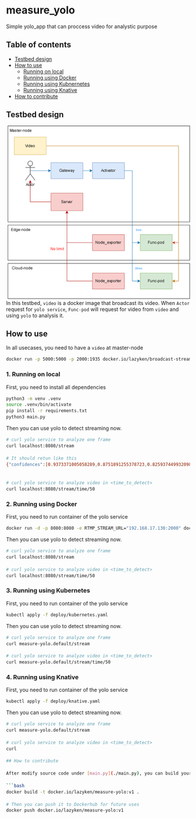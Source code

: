 # measure_yolo
Simple yolo_app that can proccess video for analystic purpose

## Table of contents

- [Testbed design](#testbed-design)
- [How to use](#how-to-use)
    - [Running on local](#1-running-on-local)
    - [Running using Docker](#2-running-using-docker)
    - [Running using Kubnernetes](#3-running-using-kubernetes)
    - [Running using Knative](#4-running-using-knative)
- [How to contribute](#how-to-contribute)


## Testbed design
![yolo_testbed_des.png](./img/yolo-testbed.png)
In this testbed, `video` is a docker image that broadcast its video. When `Actor` request for `yolo service`, `Func-pod` will request for video from `video` and using `yolo` to analysis it.

## How to use

In all usecases, you need to have a `video` at master-node

```bash
docker run -p 5000:5000 -p 2000:1935 docker.io/lazyken/broadcast-streaming:v1
```

### 1. Running on local

First, you need to install all dependencies
```bash
python3 -m venv .venv
source .venv/bin/activate
pip install -r requirements.txt
python3 main.py
```

Then you can use yolo to detect streaming now.
```bash
# curl yolo service to analyze one frame
curl localhost:8080/stream

# It should retun like this
{"confidences":[0.9373371005058289,0.8751891255378723,0.8259374499320984,0.8202735781669617,0.7035318613052368,0.5237972140312195,0.2642763555049896],"detections_summary":"image 1/1: 2160x3840 6 persons, 1 umbrella\nSpeed: 51.5ms pre-process, 2818.8ms inference, 86.6ms NMS per image at shape (1, 3, 384, 640)","inference_ms":2818.81,"nms_ms":86.64,"preprocess_ms":51.53,"success":true}


# curl yolo service to analyze video in <time_to_detect>
curl localhost:8080/stream/time/50
```

### 2. Running using Docker

First, you need to run container of the yolo service

```bash
docker run -d -p 8080:8080 -e RTMP_STREAM_URL="192.168.17.130:2000" docker.io/lazyken/measure-yolo:v1
```

Then you can use yolo to detect streaming now.
```bash
# curl yolo service to analyze one frame
curl localhost:8080/stream

# curl yolo service to analyze video in <time_to_detect>
curl localhost:8080/stream/time/50
```

### 3. Running using Kubernetes

First, you need to run container of the yolo service

```bash
kubectl apply -f deploy/kubernetes.yaml
```

Then you can use yolo to detect streaming now.
```bash
# curl yolo service to analyze one frame
curl measure-yolo.default/stream

# curl yolo service to analyze video in <time_to_detect>
curl measure-yolo.default/stream/time/50
```

### 4. Running using Knative

First, you need to run container of the yolo service

```bash
kubectl apply -f deploy/knative.yaml
```

Then you can use yolo to detect streaming now.
```bash
# curl yolo service to analyze one frame
curl measure-yolo.default/stream

# curl yolo service to analyze video in <time_to_detect>
curl

## How to contribute

After modify source code under [main.py](./main.py), you can build your own Docker image

```bash
docker build -t docker.io/lazyken/measure-yolo:v1 .

# Then you can push it to Dockerhub for future uses
docker push docker.io/lazyken/measure-yolo:v1
```


